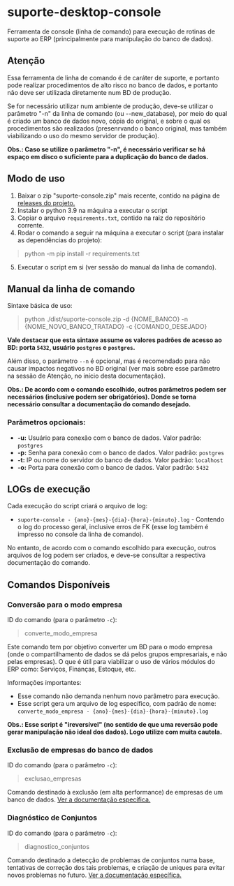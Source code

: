 # suporte-desktop-console
Ferramenta de console (linha de comando) para execução de rotinas de suporte ao ERP (principalmente para manipulação do banco de dados).

## Atenção

Essa ferramenta de linha de comando é de caráter de suporte, e portanto pode realizar procedimentos de alto risco no banco de dados, e portanto não deve ser utilizada diretamente num BD de produção.

Se for necessário utilizar num ambiente de produção, deve-se utilizar o parâmetro "-n" da linha de comando (ou --new_database), por meio do qual é criado um banco de dados novo, cópia do original, e sobre o qual os procedimentos são realizados (presenrvando o banco original, mas também viabilizando o uso do mesmo servidor de produção).

**Obs.: Caso se utilize o parâmetro "-n", é necessário verificar se há espaço em disco o suficiente para a duplicação do banco de dados.**

## Modo de uso

1. Baixar o zip "suporte-console.zip" mais recente, contido na página de [releases do projeto.](https://github.com/Nasajon/suporte-desktop-console/releases)
2. Instalar o python 3.9 na máquina a executar o script
3. Copiar o arquivo ```requirements.txt```, contido na raiz do repositório corrente.
4. Rodar o comando a seguir na máquina a executar o script (para instalar as dependências do projeto):
> python -m pip install -r requirements.txt
5. Executar o script em si (ver sessão do manual da linha de comando).

## Manual da linha de comando

Sintaxe básica de uso:

> python ./dist/suporte-console.zip -d {NOME_BANCO} -n {NOME_NOVO_BANCO_TRATADO} -c {COMANDO_DESEJADO}

**Vale destacar que esta sintaxe assume os valores padrões de acesso ao BD: porta ```5432```, usuário ```postgres``` e ```postgres```.**

Além disso, o parâmetro ```--n``` é opcional, mas é recomendado para não causar impactos negativos no BD original (ver mais sobre esse parâmetro na sessão de Atenção, no início desta documentação).

**Obs.: De acordo com o comando escolhido, outros parâmetros podem ser necessários (inclusive podem ser obrigatórios). Donde se torna necessário consultar a documentação do comando desejado.**

### Parâmetros opcionais:

* **-u:** Usuário para conexão com o banco de dados. Valor padrão: ```postgres```
* **-p:** Senha para conexão com o banco de dados. Valor padrão: ```postgres```
* **-t:** IP ou nome do servidor do banco de dados. Valor padrão: ```localhost```
* **-o:** Porta para conexão com o banco de dados. Valor padrão: ```5432```

## LOGs de execução

Cada execução do script criará o arquivo de log:

* ```suporte-console - {ano}-{mes}-{dia}-{hora}-{minuto}.log``` - Contendo o log do processo geral, inclusive erros de FK (esse log também é impresso no console da linha de comando).

No entanto, de acordo com o comando escolhido para execução, outros arquivos de log podem ser criados, e deve-se consultar a respectiva documentação do comando.

## Comandos Disponíveis

### Conversão para o modo empresa

ID do comando (para o parâmetro ```-c```):

> converte_modo_empresa

Este comando tem por objetivo converter um BD para o modo empresa (onde o compartilhamento de dados se dá pelos grupos empresariais, e não pelas empresas). O que é útil para viabilizar o uso de vários módulos do ERP como: Serviços, Finanças, Estoque, etc.

Informações importantes:

* Esse comando não demanda nenhum novo parâmetro para execução.
* Esse script gera um arquivo de log específico, com padrão de nome: ```converte_modo_empresa - {ano}-{mes}-{dia}-{hora}-{minuto}.log```

**Obs.: Esse script é "ireversível" (no sentido de que uma reversão pode gerar manipulação não ideal dos dados). Logo utilize com muita cautela.**


### Exclusão de empresas do banco de dados

ID do comando (para o parâmetro ```-c```):

> exclusao_empresas

Comando destinado à exclusão (em alta performance) de empresas de um banco de dados. [Ver a documentação específica.](suporte_console/exclusao_empresas/README.md)

### Diagnóstico de Conjuntos

ID do comando (para o parâmetro ```-c```):

> diagnostico_conjuntos

Comando destinado a detecção de problemas de conjuntos numa base, tentativas de correção dos tais problemas, e criação de uniques para evitar novos problemas no futuro. [Ver a documentação específica.](suporte_console/diagnostico_conjuntos/README.md)